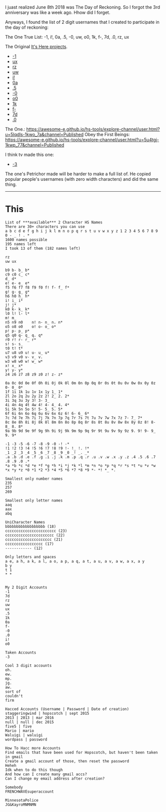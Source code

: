 
I juast realized June 8th 2018 was The Day of Reckoning. So I forgot the 3rd anniversary was like a week ago. Hhow did I forget.

Anyways, I found the list of 2 digit usernames that I created to participate in the day of reckoning:

The One True List: -1, i!, 0a, .5, -0, uw, o0, 1k, f-, 7d, .0, rz, ux

The Original [It's Here projects](https://awesome-e.github.io/hs-tools/explore-channel/user.html?u=5l536p-1kwo_79&channel=Favorites).

- [-1](https://awesome-e.github.io/hs-tools/explore-channel/user.html?u=5l536b-1kwo_79&channel=Published)
- [ux](https://awesome-e.github.io/hs-tools/explore-channel/user.html?u=5l536p-1kwo_79&channel=Published)
- [rz](https://awesome-e.github.io/hs-tools/explore-channel/user.html?u=5l536f-1kwo_79&channel=Published)
- [uw](https://awesome-e.github.io/hs-tools/explore-channel/user.html?u=5l536g-1kwo_79&channel=Published)
- [i!](https://awesome-e.github.io/hs-tools/explore-channel/user.html?u=5l53bb-1kwo_79&channel=Published)
- [0a](https://awesome-e.github.io/hs-tools/explore-channel/user.html?u=5l537r-1kwo_79&channel=Published)
- [.5](https://awesome-e.github.io/hs-tools/explore-channel/user.html?u=5l536s-1kwo_79&channel=Published)
- [-0](https://awesome-e.github.io/hs-tools/explore-channel/user.html?u=5l5387-1kwo_79&channel=Published)
- [o0](https://awesome-e.github.io/hs-tools/explore-channel/user.html?u=5l53bl-1kwo_79&channel=Published)
- [1k](https://awesome-e.github.io/hs-tools/explore-channel/user.html?u=5l536u-1kwo_79&channel=Published)
- [f-](https://awesome-e.github.io/hs-tools/explore-channel/user.html?u=5l5382-1kwo_79&channel=Published)
- [7d](https://awesome-e.github.io/hs-tools/explore-channel/user.html?u=5l536e-1kwo_79&channel=Published)
- [.0](https://awesome-e.github.io/hs-tools/explore-channel/user.html?u=5l5388-1kwo_79&channel=Published)

The One.: https://awesome-e.github.io/hs-tools/explore-channel/user.html?u=5lqdls-1kwo_7a&channel=Published
Obey the First Beings: https://awesome-e.github.io/hs-tools/explore-channel/user.html?u=5u4tgj-1kwp_77&channel=Published

I think tv made this one:
- [-3](https://awesome-e.github.io/hs-tools/explore-channel/user.html?u=5lp9hf-1kwo_7a&channel=Published)

The one's Petrichor made will be harder to make a full list of. He copied popular people's usernames (with zero width characters) and did the same thing.


---

# This

```
List of ***available*** 2 Character HS Names
There are 30+ characters you can use
a b c d e f g h i j k l m n o p q r s t u v w x y z 1 2 3 4 5 6 7 8 9 0 - _ ! . *
1600 names possible
195 names left
I took 13 of them (182 names left)

rz
uw ux

b9 b- b_ b*
c9 c0 c_ c*
d_ d*
e! e- e_ e*
f5 f6 f7 f8 f9 f0 f! f- f_ f*
g! g- g_ g*
h6 h0 h_ h*
i! i_ i*
j! j*
k0 k- k_ k*
l0 l! l- l*
m! m_
n5 n9 n0	n! n- n_ n. n*
o5 o8 o0	o! o- o_ o*
p! p- p_ p*
q5 q0 q- q_ q. q*
r0 r! r- r_ r*
s! s- s_
t0 t! t*
u7 u8 u9 u! u- u_ u*
v3 v9 v0 v- v_ v.
w3 w8 w0 w! w_ w*
x! x_ x*
y! y- y*
z4 z6 z7 z8 z9 z0 z! z- z*

0a 0c 0d 0e 0f 0h 0i 0j 0k 0l 0m 0n 0p 0q 0r 0s 0t 0u 0v 0w 0x 0y 0z 0- 0_ 0*
1f 1i 1k 1u 1v 1x 1y 1_ 1*
2l 2o 2q 2u 2y 2z 2! 2_ 2. 2*
3i 3q 3u 3y 3! 3- 3_
4i 4n 4q 4t 4w 4! 4- 4_ 4. 4*
5i 5k 5n 5o 5! 5- 5_ 5. 5*
6f 6i 6n 6o 6q 6u 6v 6x 6z 6! 6- 6_ 6*
7c 7d 7e 7h 7i 7j 7k 7n 7p 7q 7r 7s 7t 7u 7v 7w 7x 7z 7- 7_ 7*
8c 8e 8h 8i 8j 8k 8l 8m 8n 8o 8p 8q 8r 8s 8t 8u 8v 8w 8x 8y 8z 8! 8- 8_ 8. 8*
9a 9b 9d 9e 9f 9g 9h 9i 9j 9k 9m 9p 9q 9r 9t 9u 9v 9y 9z 9. 9! 9- 9_ 9. 9*

-1 -3 -5 -6 -7 -8 -9 -0 -! -*
!1 !2 !3 !4 !5 !6 !7 !8 !9 !- !_ !. !*
_1 _2 _3 _4 _5 _6 _7 _8 _9 _0 _! _. _*
.a .b .d .e .f .g .i .j .k .m .p .q .r .u .v .w .x .y .z .4 .5 .6 .7 .8 .9 .0 .*
*a *b *c *d *e *f *g *h *i *j *k *l *m *n *o *p *q *r *s *t *u *v *w *x *y *z *0 *1 *2 *3 *4 *5 *6 *7 *8 *9 *- *! *_ *.

Smallest only number names
235
257
269

Smallest only letter names
aaq
aax
abq

UniCharacter Names
bbbbbbbbbbbbbbbbbb (18)
ccccccccccccccccccccccc (23)
cccccccccccccccccccccc (22)
ccccccccccccccccccccc (21)
ccccccccccccccccc (17)
------------ (12)

Only letters and spaces
a e, a h, a k, a l, a o, a p, a q, a t, a u, a v, a w, a x, a y
b y
t 1
* *


My 2 Digit Accounts
-1
7d
rz
uw
ux
.5
1k
0a
f-
-0
.0
i!
o0

Taken Accounts
-3

Cool 3 digit accounts
oh.
ew.
mp.
jg.
aw.
sort of
couldn't
firm

Hacced Accounts (Username | Password | Date of creation)
staggeringwind | hopscotch | sept 2015
2013 | 2013 | mar 2016
null | null | dec 2015
five5 | five
Mario | mario
Waluigi | waluigi
wordpass | password

How To Hacc more Accounts
Find emails that have been used for Hopscotch, but haven't been taken in gmail
Create a gmail account of those, then reset the password
Heheh
Idk when to do this though
And how can I create many gmail accs?
Can I change my email address after creation?

Somebody
FRENCHWAVEsuperaccount

MinnesotaPolice
JG&KayroMNMNMN
```
